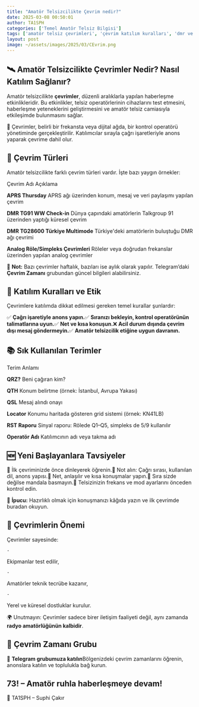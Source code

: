 ```yaml
---
title: "Amatör Telsizcilikte Çevrim nedir?"
date: 2025-03-08 00:50:01
author: TA1SPH
categories: ['Temel Amatör Telsiz Bilgisi']
tags: ['amatör telsiz çevrimleri', 'çevrim katılım kuralları', 'dmr ve aprs etkinlikleri', 'radyo operatörü eğitimi', 'telegram çevrim grupları']
layout: post
image: ~/assets/images/2025/03/CEvrim.png
---
```


## 🛰️ Amatör Telsizcilikte Çevrimler Nedir? Nasıl Katılım Sağlanır?
Amatör telsizcilikte **çevrimler**, düzenli aralıklarla yapılan haberleşme etkinlikleridir. Bu etkinlikler, telsiz operatörlerinin cihazlarını test etmesini, haberleşme yeteneklerini geliştirmesini ve amatör telsiz camiasıyla etkileşimde bulunmasını sağlar.

📡 Çevrimler, belirli bir frekansta veya dijital ağda, bir kontrol operatörü yönetiminde gerçekleştirilir. Katılımcılar sırayla çağrı işaretleriyle anons yaparak çevrime dahil olur.

## 🔄 Çevrim Türleri
Amatör telsizcilikte farklı çevrim türleri vardır. İşte bazı yaygın örnekler:

Çevrim Adı
Açıklama

**APRS Thursday**
APRS ağı üzerinden konum, mesaj ve veri paylaşımı yapılan çevrim

**DMR TG91 WW Check-in**
Dünya çapındaki amatörlerin Talkgroup 91 üzerinden yaptığı küresel çevrim

**DMR TG28600 Türkiye Multimode**
Türkiye'deki amatörlerin buluştuğu DMR ağı çevrimi

**Analog Röle/Simpleks Çevrimleri**
Röleler veya doğrudan frekanslar üzerinden yapılan analog çevrimler

💬 **Not:** Bazı çevrimler haftalık, bazıları ise aylık olarak yapılır. Telegram’daki **Çevrim Zamanı** grubundan güncel bilgileri alabilirsiniz.

## 🧭 Katılım Kuralları ve Etik
Çevrimlere katılımda dikkat edilmesi gereken temel kurallar şunlardır:

✅ **Çağrı işaretiyle anons yapın.**✅ **Sıranızı bekleyin, kontrol operatörünün talimatlarına uyun.**✅ **Net ve kısa konuşun.**❌ **Acil durum dışında çevrim dışı mesaj göndermeyin.**✅ **Amatör telsizcilik etiğine uygun davranın.**

## 📚 Sık Kullanılan Terimler

Terim
Anlamı

**QRZ?**
Beni çağıran kim?

**QTH**
Konum belirtme (örnek: İstanbul, Avrupa Yakası)

**QSL**
Mesaj alındı onayı

**Locator**
Konumu haritada gösteren grid sistemi (örnek: KN41LB)

**RST Raporu**
Sinyal raporu: Rölede Q1–Q5, simpleks de 5/9 kullanılır

**Operatör Adı**
Katılımcının adı veya takma adı

## 🆕 Yeni Başlayanlara Tavsiyeler
🔹 İlk çevriminizde önce dinleyerek öğrenin.🔹 Not alın: Çağrı sırası, kullanılan dil, anons yapısı.🔹 Net, anlaşılır ve kısa konuşmalar yapın.🔹 Sıra sizde değilse mandala basmayın.🔹 Telsizinizin frekans ve mod ayarlarını önceden kontrol edin.

📑 **İpucu:** Hazırlıklı olmak için konuşmanızı kâğıda yazın ve ilk çevrimde buradan okuyun.

## 🤝 Çevrimlerin Önemi
Çevrimler sayesinde:

 	- 
Ekipmanlar test edilir,

 	- 
Amatörler teknik tecrübe kazanır,

 	- 
Yerel ve küresel dostluklar kurulur.

🌍 Unutmayın: Çevrimler sadece birer iletişim faaliyeti değil, aynı zamanda **radyo amatörlüğünün kalbidir**.

## 📣 Çevrim Zamanı Grubu
📲 **Telegram grubumuza katılın**Bölgenizdeki çevrim zamanlarını öğrenin, anonslara katılın ve toplulukla bağ kurun.

## 73! – Amatör ruhla haberleşmeye devam!
📡 TA1SPH – Suphi Çakır